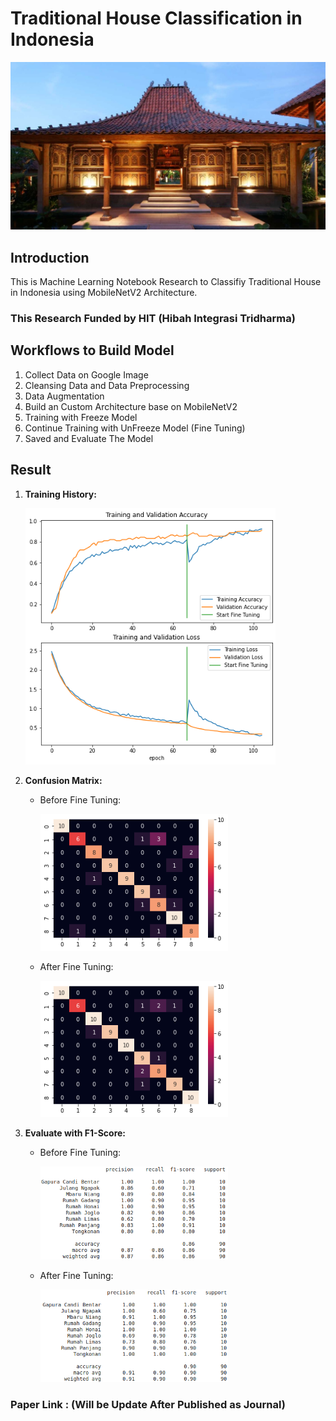 # Traditional House Classification in Indonesia
<center><img src="assets/intro.jpg" width="800px"/></center>

## Introduction
This is Machine Learning Notebook Research to Classifiy Traditional House in Indonesia using MobileNetV2 Architecture.

### This Research Funded by HIT (Hibah Integrasi Tridharma)

## Workflows to Build Model
1. Collect Data on Google Image
2. Cleansing Data and Data Preprocessing
3. Data Augmentation
4. Build an Custom Architecture base on MobileNetV2
5. Training with Freeze Model
6. Continue Training with UnFreeze Model (Fine Tuning)
7. Saved and Evaluate The Model

## Result
1. <b>Training History:</b>

    <img src="assets/history_training.png" width="400px"/>

2. <b>Confusion Matrix:</b>
    - Before Fine Tuning:

        <img src="assets/cm_before_finetune.png" width="300px"/>
    
    - After Fine Tuning:
    
        <img src="assets/cm_after_finetune.png" width="300px"/>

3. <b>Evaluate with F1-Score:</b>
    - Before Fine Tuning:

        <img src="assets/f1score_before_finetune.png" width="300px"/>
    
    - After Fine Tuning:
    
        <img src="assets/f1score_after_finetune.png" width="300px"/>

### Paper Link : (Will be Update After Published as Journal)